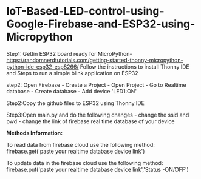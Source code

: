 # IoT-Based-LED-control-using-Google-Firebase-and-ESP32-using-Micropython


Step1:
Gettin ESP32 board ready for MicroPython- https://randomnerdtutorials.com/getting-started-thonny-micropython-python-ide-esp32-esp8266/
Follow the instructions to install Thonny IDE and Steps to run a simple blink application on ESP32

step2: Open Firebase
       - Create a Project 
       - Open Project 
       - Go to Realtime database 
       - Create database 
       - Add device 'LED1:ON'

Step2:Copy the github files to ESP32 using Thonny IDE

Step3:Open main.py and do the following changes
      - change the ssid and pwd
      - change the link of firebase real time database of your device
      
      
**Methods Information:**

To read data from firebase cloud use the following method:
firebase.get('paste your realtime database device link')

To update data in the firebase cloud use the following method:
firebase.put('paste your realtime database device link','Status -ON/OFF')
           
